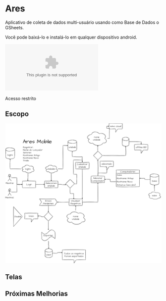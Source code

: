 # Ares
Aplicativo de coleta de dados multi-usuário usando como Base de Dados o GSheets. 

Você pode baixá-lo e instalá-lo em qualquer dispositivo android.

![Baixe o App](https://zeus.tiote.com.br/apps/ares.apk)

Acesso restrito 

## Escopo
![Ares](https://github.com/luanbiao/ares/blob/main/Escopo%20Ares.png)

## Telas

## Próximas Melhorias

